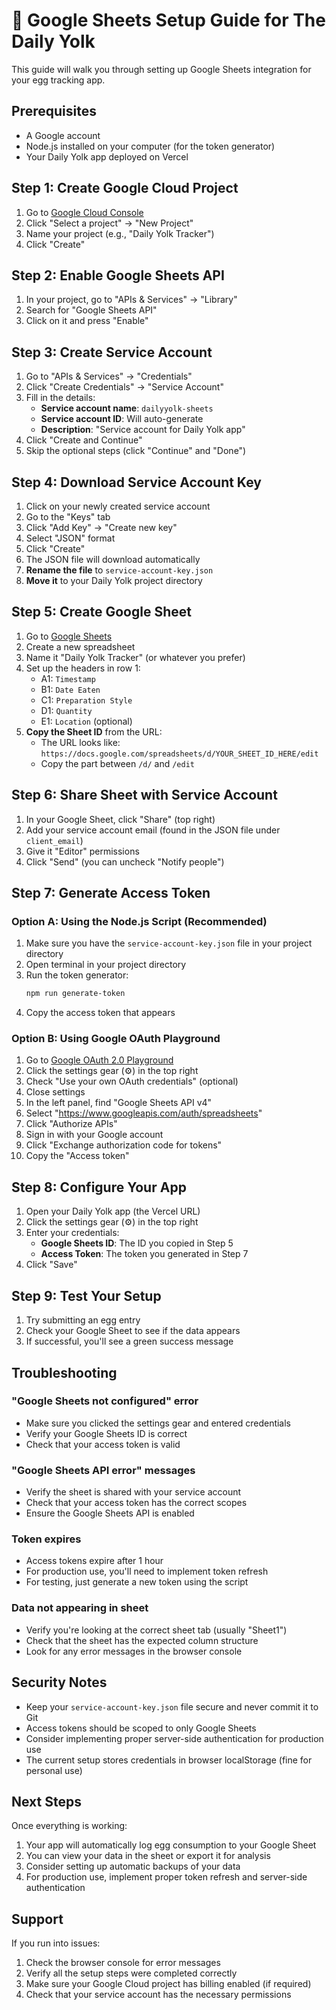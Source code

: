 # 🥚 Google Sheets Setup Guide for The Daily Yolk

This guide will walk you through setting up Google Sheets integration for your egg tracking app.

## Prerequisites

- A Google account
- Node.js installed on your computer (for the token generator)
- Your Daily Yolk app deployed on Vercel

## Step 1: Create Google Cloud Project

1. Go to [Google Cloud Console](https://console.cloud.google.com)
2. Click "Select a project" → "New Project"
3. Name your project (e.g., "Daily Yolk Tracker")
4. Click "Create"

## Step 2: Enable Google Sheets API

1. In your project, go to "APIs & Services" → "Library"
2. Search for "Google Sheets API"
3. Click on it and press "Enable"

## Step 3: Create Service Account

1. Go to "APIs & Services" → "Credentials"
2. Click "Create Credentials" → "Service Account"
3. Fill in the details:
   - **Service account name**: `dailyyolk-sheets`
   - **Service account ID**: Will auto-generate
   - **Description**: "Service account for Daily Yolk app"
4. Click "Create and Continue"
5. Skip the optional steps (click "Continue" and "Done")

## Step 4: Download Service Account Key

1. Click on your newly created service account
2. Go to the "Keys" tab
3. Click "Add Key" → "Create new key"
4. Select "JSON" format
5. Click "Create"
6. The JSON file will download automatically
7. **Rename the file** to `service-account-key.json`
8. **Move it** to your Daily Yolk project directory

## Step 5: Create Google Sheet

1. Go to [Google Sheets](https://sheets.google.com)
2. Create a new spreadsheet
3. Name it "Daily Yolk Tracker" (or whatever you prefer)
4. Set up the headers in row 1:
   - A1: `Timestamp`
   - B1: `Date Eaten`
   - C1: `Preparation Style`
   - D1: `Quantity`
   - E1: `Location` (optional)
5. **Copy the Sheet ID** from the URL:
   - The URL looks like: `https://docs.google.com/spreadsheets/d/YOUR_SHEET_ID_HERE/edit`
   - Copy the part between `/d/` and `/edit`

## Step 6: Share Sheet with Service Account

1. In your Google Sheet, click "Share" (top right)
2. Add your service account email (found in the JSON file under `client_email`)
3. Give it "Editor" permissions
4. Click "Send" (you can uncheck "Notify people")

## Step 7: Generate Access Token

### Option A: Using the Node.js Script (Recommended)

1. Make sure you have the `service-account-key.json` file in your project directory
2. Open terminal in your project directory
3. Run the token generator:
   ```bash
   npm run generate-token
   ```
4. Copy the access token that appears

### Option B: Using Google OAuth Playground

1. Go to [Google OAuth 2.0 Playground](https://developers.google.com/oauthplayground/)
2. Click the settings gear (⚙️) in the top right
3. Check "Use your own OAuth credentials" (optional)
4. Close settings
5. In the left panel, find "Google Sheets API v4"
6. Select "https://www.googleapis.com/auth/spreadsheets"
7. Click "Authorize APIs"
8. Sign in with your Google account
9. Click "Exchange authorization code for tokens"
10. Copy the "Access token"

## Step 8: Configure Your App

1. Open your Daily Yolk app (the Vercel URL)
2. Click the settings gear (⚙️) in the top right
3. Enter your credentials:
   - **Google Sheets ID**: The ID you copied in Step 5
   - **Access Token**: The token you generated in Step 7
4. Click "Save"

## Step 9: Test Your Setup

1. Try submitting an egg entry
2. Check your Google Sheet to see if the data appears
3. If successful, you'll see a green success message

## Troubleshooting

### "Google Sheets not configured" error
- Make sure you clicked the settings gear and entered credentials
- Verify your Google Sheets ID is correct
- Check that your access token is valid

### "Google Sheets API error" messages
- Verify the sheet is shared with your service account
- Check that your access token has the correct scopes
- Ensure the Google Sheets API is enabled

### Token expires
- Access tokens expire after 1 hour
- For production use, you'll need to implement token refresh
- For testing, just generate a new token using the script

### Data not appearing in sheet
- Verify you're looking at the correct sheet tab (usually "Sheet1")
- Check that the sheet has the expected column structure
- Look for any error messages in the browser console

## Security Notes

- Keep your `service-account-key.json` file secure and never commit it to Git
- Access tokens should be scoped to only Google Sheets
- Consider implementing proper server-side authentication for production use
- The current setup stores credentials in browser localStorage (fine for personal use)

## Next Steps

Once everything is working:
1. Your app will automatically log egg consumption to your Google Sheet
2. You can view your data in the sheet or export it for analysis
3. Consider setting up automatic backups of your data
4. For production use, implement proper token refresh and server-side authentication

## Support

If you run into issues:
1. Check the browser console for error messages
2. Verify all the setup steps were completed correctly
3. Make sure your Google Cloud project has billing enabled (if required)
4. Check that your service account has the necessary permissions 